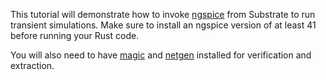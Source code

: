 This tutorial will demonstrate how to invoke [ngspice] from Substrate to run transient simulations. 
Make sure to install an ngspice version of at least 41 before running your Rust code.

You will also need to have [magic] and [netgen] installed for verification and extraction.

[ngspice]: https://ngspice.sourceforge.io/index.html
[magic]: http://opencircuitdesign.com/magic/
[netgen]: http://opencircuitdesign.com/netgen/
